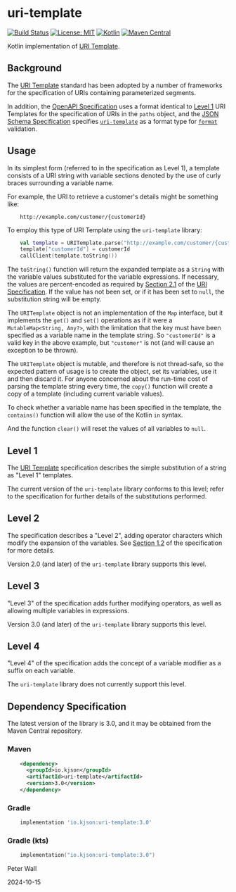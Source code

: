 # uri-template

[![Build Status](https://github.com/pwall567/uri-template/actions/workflows/build.yml/badge.svg)](https://github.com/pwall567/uri-template/actions/workflows/build.yml)
[![License: MIT](https://img.shields.io/badge/License-MIT-yellow.svg)](https://opensource.org/licenses/MIT)
[![Kotlin](https://img.shields.io/static/v1?label=Kotlin&message=v1.9.24&color=7f52ff&logo=kotlin&logoColor=7f52ff)](https://github.com/JetBrains/kotlin/releases/tag/v1.9.24)
[![Maven Central](https://img.shields.io/maven-central/v/io.kjson/uri-template?label=Maven%20Central)](https://search.maven.org/search?q=g:%22io.kjson%22%20AND%20a:%uri-template%22)

Kotlin implementation of [URI Template](https://www.rfc-editor.org/rfc/rfc6570.html).

## Background

The [URI Template](https://www.rfc-editor.org/rfc/rfc6570.html) standard has been adopted by a number of frameworks for
the specification of URIs containing parameterized segments.

In addition, the [OpenAPI Specification](https://swagger.io/specification/) uses a format identical to
[Level 1](#level-1) URI Templates for the specification of URIs in the `paths` object, and the
[JSON Schema Specification](https://json-schema.org/specification) specifies
[`uri-template`](https://json-schema.org/draft/2020-12/json-schema-validation#name-uri-template) as a format type for
[`format`](https://json-schema.org/draft/2020-12/json-schema-validation#name-vocabularies-for-semantic-c) validation.

## Usage

In its simplest form (referred to in the specification as Level 1), a template consists of a URI string with variable
sections denoted by the use of curly braces surrounding a variable name.

For example, the URI to retrieve a customer's details might be something like:
```
    http://example.com/customer/{customerId}
```

To employ this type of URI Template using the `uri-template` library:
```kotlin
    val template = URITemplate.parse("http://example.com/customer/{customerId}")
    template["customerId"] = customerId
    callClient(template.toString())
```

The `toString()` function will return the expanded template as a `String` with the variable values substituted for the
variable expressions.
If necessary, the values are percent-encoded as required by
[Section 2.1](https://www.rfc-editor.org/rfc/rfc3986#section-2.1) of the
[URI Specification](https://www.rfc-editor.org/rfc/rfc3986).
If the value has not been set, or if it has been set to `null`, the substitution string will be empty.

The `URITemplate` object is not an implementation of the `Map` interface, but it implements the `get()` and `set()`
operations as if it were a `MutableMap<String, Any?>`, with the limitation that the key must have been specified as a
variable name in the template string.
So `"customerId"` is a valid key in the above example, but `"customer"` is not (and will cause an exception to be
thrown).

The `URITemplate` object is mutable, and therefore is not thread-safe, so the expected pattern of usage is to create the
object, set its variables, use it and then discard it.
For anyone concerned about the run-time cost of parsing the template string every time, the `copy()` function will
create a copy of a template (including current variable values).

To check whether a variable name has been specified in the template, the `contains()` function will allow the use of the
Kotlin `in` syntax.

And the function `clear()` will reset the values of all variables to `null`.

## Level 1

The [URI Template](https://www.rfc-editor.org/rfc/rfc6570.html) specification describes the simple substitution of a
string as "Level 1" templates.

The current version of the `uri-template` library conforms to this level; refer to the specification for further details
of the substitutions performed.

## Level 2

The specification describes a "Level 2", adding operator characters which modify the expansion of the variables.
See [Section 1.2](https://www.rfc-editor.org/rfc/rfc6570.html#section-1.2) of the specification for more details.

Version 2.0 (and later) of the `uri-template` library supports this level.

## Level 3

"Level 3" of the specification adds further modifying operators, as well as allowing multiple variables in expressions.

Version 3.0 (and later) of the `uri-template` library supports this level.

## Level 4

"Level 4" of the specification adds the concept of a variable modifier as a suffix on each variable.  

The `uri-template` library does not currently support this level.

## Dependency Specification

The latest version of the library is 3.0, and it may be obtained from the Maven Central repository.

### Maven
```xml
    <dependency>
      <groupId>io.kjson</groupId>
      <artifactId>uri-template</artifactId>
      <version>3.0</version>
    </dependency>
```
### Gradle
```groovy
    implementation 'io.kjson:uri-template:3.0'
```
### Gradle (kts)
```kotlin
    implementation("io.kjson:uri-template:3.0")
```

Peter Wall

2024-10-15
